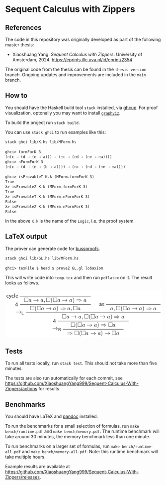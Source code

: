 # Sequent Calculus with Zippers

## References

The code in this repository was originally developed as part of the following master thesis:

- Xiaoshuang Yang: *Sequent Calculus with Zippers*.
  University of Amsterdam, 2024.
  <https://eprints.illc.uva.nl/id/eprint/2354>

The original code from the thesis can be found in the `thesis-version` branch.
Ongoing updates and improvements are included in the `main` branch.

## How to

You should have the Haskell build tool `stack` installed, via [ghcup](https://www.haskell.org/ghcup/).
For proof visualization, optonally you may want to install [`graphviz`](https://graphviz.org/).

To build the project run `stack build`.

You can use `stack ghci` to run examples like this:

    stack ghci lib/K.hs lib/MForm.hs

    ghci> formForK 3
    (☐(c → (d → (e → a))) → (☐c → (☐d → (☐e → ☐a))))
    ghci> nFormForK 3
    (☐(c → (d → (e → (b → a)))) → (☐c → (☐d → (☐e → ☐a))))

    ghci> isProvableT K.k (MForm.formForK 3)
    True
    λ> isProvableZ K.k (MForm.formForK 3)
    True
    λ> isProvableT K.k (MForm.nFormForK 3)
    False
    λ> isProvableZ K.k (MForm.nFormForK 3)
    False

In the above `K.k` is the name of the `Logic`, i.e. the proof system.

## LaTeX output

The prover can generate code for [bussproofs](https://ctan.org/pkg/bussproofs).

    stack ghci lib/GL.hs lib/MForm.hs

    ghci> texFile $ head $ proveZ GL.gl lobaxiom

This will write code into `temp.tex` and then run `pdflatex` on it.
The result looks as follows.

![](doc/GL-example.png)

## Tests

To run all tests locally, run `stack test`.
This should not take more than five minutes.

The tests are also run automatically for each commit,
see <https://github.com/XiaoshuangYang999/Sequent-Calculus-With-Zippers/actions> for results.

## Benchmarks

You should have LaTeX and [pandoc](https://pandoc.org/) installed.

To run the benchmarks for a small selection of formulas,
run `make bench/runtime.pdf` and `make bench/memory.pdf`.
The runtime benchmark will take around 30 minutes, the memory benchmark less than one minute.

To run benchmarks on a larger set of formulas,
run `make bench/runtime-all.pdf` and `make bench/memory-all.pdf`.
Note: this runtime benchmark will take multiple hours.

Example results are available at
<https://github.com/XiaoshuangYang999/Sequent-Calculus-With-Zippers/releases>.
